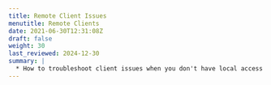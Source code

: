 ```yaml
---
title: Remote Client Issues
menutitle: Remote Clients
date: 2021-06-30T12:31:08Z
draft: false
weight: 30
last_reviewed: 2024-12-30
summary: |
  * How to troubleshoot client issues when you don't have local access to a client.
---
```

